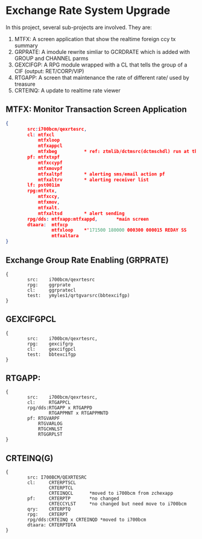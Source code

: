 # Exchange Rate System Upgrade 

In this project, several sub-projects are involved. They are:
1. MTFX: A screen application that show the realtime foreign ccy tx summary  
1. GRPRATE: A imodule rewrite simliar to GCRDRATE which is added with GROUP and CHANNEL parms
1. GEXCIFGP: A RPG module wrapped with a CL that tells the group of a CIF (output: RET/CORP/VIP)
1. RTGAPP: A screen that maintenance the rate of different rate/ used by treasure
1. CRTEINQ: A update to realtime rate viewer

## MTFX: Monitor Transaction Screen Application 
```json
{
	    src:i700bcm/qexrtesrc,
		cl:	mtfxcl
			mtfxloop
			mtfxappcl
			mtfxbeg          * ref: ztmlib/dctmsrc(dctmschdl) run at the beg of day to set dtaara and kickoff sbmjob
		pf:	mtfxtxpf
			mtfxccypf
			mtfxmovpf
			mtfxaltpf        * alerting sms/email action pf
			mtfxaltrv        * alerting receiver list
		lf:	pst001im
		rpg:mtfxtx, 
			mtfxccy, 
			mtfxmov,
			mtfxalt.     
			mtfxaltsd        * alert sending
		rpg/dds: mtfxapp:mtfxappd,       *main screen
		dtaara:  mtfxcp
				 mtfxloop    *'171500 180000 000300 000015 REDAY SS              '
				 mtfxaltara
}
```

## Exchange Group Rate Enabling (GRPRATE) 
```
{
		src:    i700bcm/qexrtesrc
		rpg:    ggrprate
		cl:     ggrpratecl
        test:   ymyles1/qrtgvarsrc(bbtexcifgp)
}
```

## GEXCIFGPCL
```
{
		src:    i700bcm/qexrtesrc,
		rpg:    gexcifgrp
		cl:     gexcifgpcl
	    test:   bbtexcifgp
}
```

## RTGAPP:
```
{
		src:    i700bcm/qexrtesrc,
		cl:     RTGAPPCL
		rpg/dds:RTGAPP x RTGAPPD
				RTGAPPMNT x RTGAPPMNTD
		pf: RTGVARPF
			RTGVARLOG
			RTGCHNLST
			RTGGRPLST  
}
```

## CRTEINQ(G)
```
{
		src: I700BCM/QEXRTESRC
		cl:     CRTERPTSCL     
			    CRTERPTCL     
				CRTEINQCL      *moved to i700bcm from zchexapp
		pf:     CRTERPTP       *no changed
		    	CRTECCYLST     *no changed but need move to i700bcm
		qry:    CRTERPTQ
		rpg:    CRTERPT
		rpg/dds:CRTEINQ x CRTEINQD *moved to i700bcm 
		dtaara: CRTERPTDTA
}
```
